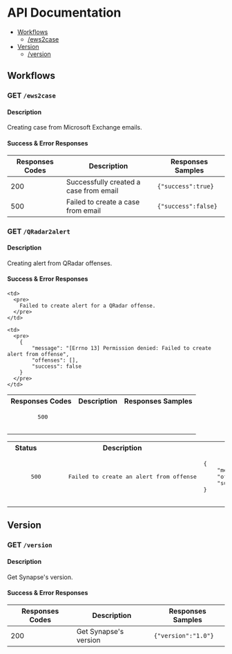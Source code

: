 # API Documentation

+ [Workflows](#workflows)
    + [/ews2case](#get-ews2case)
+ [Version](#version)
    + [/version](#get-version)

## Workflows

### GET ```/ews2case```

#### Description

Creating case from Microsoft Exchange emails.

#### Success & Error Responses

| Responses Codes | Description | Responses Samples |
| --------------- | ----------- | ----------------- |
| 200             | Successfully created a case from email | ```{"success":true}``` |
| 500             | Failed to create a case from email     | ```{"success":false}``` |

### GET ```/QRadar2alert```

#### Description

Creating alert from QRadar offenses.

#### Success & Error Responses

<table>
  <tr>
    <th>
      Responses Codes
    </th>
    <th>
      Description
    </th>
    <th>
      Responses Samples
    </th>
  </tr>
  
  <tr>
    <td>
      <pre>
        500
      </pre>
    </td>

    <td>
      <pre>
        Failed to create alert for a QRadar offense.
      </pre>
    </td>
    
    <td>
      <pre>
        {
            "message": "[Errno 13] Permission denied: Failed to create alert from offense",
            "offenses": [],
            "success": false
        }
      </pre>
    </td>
  </tr>
</table>



<table>
  <tr>
    <th>
      Status
    </th>
    <th>
      Description
    </th>
    <th>
      Response
    </th>
  </tr>
  
  <tr>
  
  <td>
    <pre>
      500
    </pre>
  </td>
  
  <td>
    <pre>
      Failed to create an alert from offense
    </pre>
  </td>
  
  <td>
    <pre>
{
    "message": "[Errno 13] Permission denied: Failed to create alert from offense",
    "offenses": [],
    "success": false
}
    </pre>
  </td>
  
  </tr>
</table>

## Version

### GET ```/version```

#### Description

Get Synapse's version.


#### Success & Error Responses

| Responses Codes | Description | Responses Samples |
| --------------- | ----------- | ----------------- |
| 200             | Get Synapse's version | ```{"version":"1.0"}``` |
